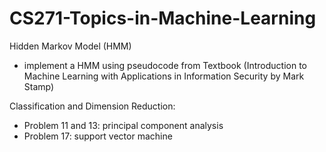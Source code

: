 # CS271-Topics-in-Machine-Learning

Hidden Markov Model (HMM)
- implement a HMM using pseudocode from Textbook (Introduction to Machine Learning with Applications in Information Security by Mark Stamp)

Classification and Dimension Reduction:
- Problem 11 and 13: principal component analysis
- Problem 17: support vector machine
